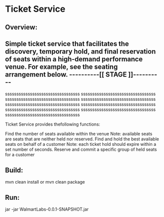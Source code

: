 Ticket Service
==================

Overview:
------------

Simple ticket service that facilitates the discovery, temporary hold, and final reservation of seats within a high-demand performance
venue.
For example, see the seating arrangement below.
----------[[ STAGE ]]----------
---------------------------------
sssssssssssssssssssssssssssssssss
sssssssssssssssssssssssssssssssss
sssssssssssssssssssssssssssssssss
sssssssssssssssssssssssssssssssss
sssssssssssssssssssssssssssssssss
sssssssssssssssssssssssssssssssss
sssssssssssssssssssssssssssssssss
sssssssssssssssssssssssssssssssss
sssssssssssssssssssssssssssssssss



Ticket Service  provides thefollowing functions:

Find the number of seats available within the venue
Note: available seats are seats that are neither held nor reserved.
Find and hold the best available seats on behalf of a customer
Note: each ticket hold should expire within a set number of seconds.
Reserve and commit a specific group of held seats for a customer

 
 Build:
 ------------
 
 mvn clean install or mvn clean package
 
 
 Run:
 ------------
 
 jar -jar WalmartLabs-0.0.1-SNAPSHOT.jar
 


